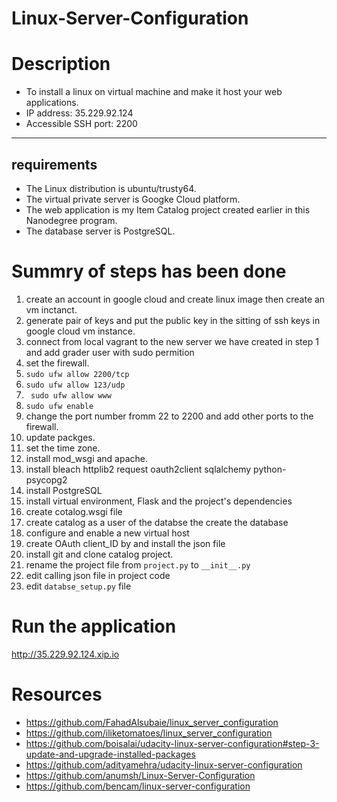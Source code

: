 # Linux-Server-Configuration
# Description
* To install a linux on virtual machine and make it host your web applications.
* IP address: 35.229.92.124
* Accessible SSH port: 2200

----------------------------
## requirements 
* The Linux distribution is ubuntu/trusty64.
* The virtual private server is Googke Cloud platform.
* The web application is my Item Catalog project created earlier in this Nanodegree program.
* The database server is PostgreSQL.

# Summry of steps has been done 
1. create an account in google cloud  and create linux image then create an vm inctanct.
2. generate pair of keys and put the public key in the sitting of ssh keys in google cloud vm instance.
3. connect from local vagrant to the new server we have created in step 1 and add grader user with sudo permition
4. set the firewall.
  1. `sudo ufw allow 2200/tcp`
  2. `sudo ufw allow 123/udp`
  3. ` sudo ufw allow www`
  4. `sudo ufw enable`
5. change the port number fromm 22 to 2200 and add other ports to the firewall.
6. update packges.
7. set the time zone.
8. install mod_wsgi and apache.
9. install bleach httplib2 request oauth2client sqlalchemy python-psycopg2
10. install PostgreSQL
11. install virtual environment, Flask and the project's dependencies
12. create cotalog.wsgi file 
13. create catalog as a user of the databse the create the database
14. configure and enable a new virtual host
15. create OAuth client_ID by and install the json file 
16. install git and clone catalog project.
17. rename the project file from `project.py` to `__init__.py`
18. edit calling json file in project code  
19. edit `databse_setup.py` file 
# Run the application 
http://35.229.92.124.xip.io

# Resources 
* https://github.com/FahadAlsubaie/linux_server_configuration
* https://github.com/iliketomatoes/linux_server_configuration
* https://github.com/boisalai/udacity-linux-server-configuration#step-3-update-and-upgrade-installed-packages
* https://github.com/adityamehra/udacity-linux-server-configuration
* https://github.com/anumsh/Linux-Server-Configuration
* https://github.com/bencam/linux-server-configuration
